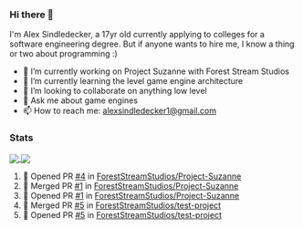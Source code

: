 ### Hi there 👋

I'm Alex Sindledecker, a 17yr old currently applying to colleges for a software engineering degree. But if anyone wants to hire me, I know a thing or two about programming :)

- 🔭 I’m currently working on Project Suzanne with Forest Stream Studios
- 🌱 I’m currently learning the level game engine architecture
- 👯 I’m looking to collaborate on anything low level
- 💬 Ask me about game engines
- 📫 How to reach me: alexsindledecker1@gmail.com

<div align="left">
  <h3>Stats</h3>
</div>
<div align="left">
  <a href="https://github.com/Alex-Sindledecker" target="_blank">
    <img align="center"
      src="https://github-readme-stats-seven-chi.vercel.app/api?username=Alex-Sindledecker&hide=stars&theme=ayu-mirage">
  </a>
  <a href="https://github.com/search?o=desc&q=user%3AAlex-Sindledecker&s=stars&type=Repositories">
    <img align="center"
      src="https://github-readme-stats-seven-chi.vercel.app/api/top-langs/?username=Alex-Sindledecker&layout=compact&theme=ayu-mirage">
  </a>
</div>

<!--START_SECTION:activity-->
1. 💪 Opened PR [#4](https://github.com//ForestStreamStudios/Project-Suzanne/pull/4) in [ForestStreamStudios/Project-Suzanne](https://github.com//ForestStreamStudios/Project-Suzanne)
2. 🎉 Merged PR [#1](https://github.com//ForestStreamStudios/Project-Suzanne/pull/1) in [ForestStreamStudios/Project-Suzanne](https://github.com//ForestStreamStudios/Project-Suzanne)
3. 💪 Opened PR [#1](https://github.com//ForestStreamStudios/Project-Suzanne/pull/1) in [ForestStreamStudios/Project-Suzanne](https://github.com//ForestStreamStudios/Project-Suzanne)
4. 🎉 Merged PR [#5](https://github.com//ForestStreamStudios/test-project/pull/5) in [ForestStreamStudios/test-project](https://github.com//ForestStreamStudios/test-project)
5. 💪 Opened PR [#5](https://github.com//ForestStreamStudios/test-project/pull/5) in [ForestStreamStudios/test-project](https://github.com//ForestStreamStudios/test-project)
<!--END_SECTION:activity-->
